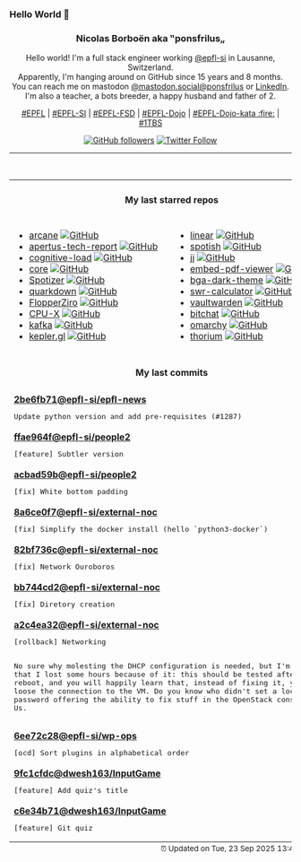 ### Hello World 👋

<p align="center">
  <!-- use https://avatars.githubusercontent.com/u/176002?v=4 for your default github picture 
  <img src="https://raw.githubusercontent.com/ponsfrilus/ponsfrilus/master/img/ponsfrilus.png" title="Nicolas Borboën aka ‟ponsfrilus„" alt="Nicolas Borboën aka ‟ponsfrilus„" /> -->
  <h3 align="center">
    Nicolas Borboën aka ‟ponsfrilus„
  </h3>
  <p align="center">
    Hello world! I'm a full stack engineer working <a href="https://github.com/epfl-si">@epfl-si</a> in Lausanne, Switzerland.
    <br />Apparently, I'm hanging around on GitHub since 15 years and 8 months.
    <br />You can reach me on mastodon <a href="https://mastodon.social/@ponsfrilus" rel="me">@mastodon.social@ponsfrilus</a> or <a href="http://linkedin.com/in/nicolasborboen">LinkedIn</a>.
    <br />I'm also a teacher, a bots breeder, a happy husband and father of 2.
  </p>
  <p align="center">
    <a href="https://www.epfl.ch">#EPFL</a> | 
    <a href="https://github.com/epfl-si/">#EPFL-SI</a> | 
    <a href="https://github.com/epfl-fsd">#EPFL-FSD</a> | 
    <a href="https://github.com/topics/epfl-dojo">#EPFL-Dojo</a> | 
    <a href="https://github.com/topics/epfl-dojo-kata">#EPFL-Dojo-kata :fire:</a> | 
    <a href="https://en.wikipedia.org/wiki/Indentation_style#Variant:_1TBS_(OTBS)">#1TBS</a>
  </p>
  <p align="center">
    <a href="https://github.com/ponsfrilus"><img alt="GitHub followers" src="https://img.shields.io/github/followers/ponsfrilus?label=Follow%20me%20on%20github&style=social"></a>
    <a href="https://twitter.com/ponsfrilus"><img alt="Twitter Follow" src="https://img.shields.io/twitter/follow/ponsfrilus?label=follow%20me%20on%20twitter&style=social"></a>
  </p>
  </p><hr><table align="center">
<tr>
<td colspan="2" align="center"><h4>My last starred repos</h4></td>
</tr>
<tr>
<td valign="top">
<ul>
<li>
<a href="https://github.com/ofkm/arcane" title="Modern Docker Management, Designed for Everyone" target="_blank">arcane</a>&nbsp;<a href="https://github.com/ofkm/arcane" title="Modern Docker Management, Designed for Everyone" target="_blank"><img src="https://img.shields.io/github/stars/ofkm/arcane?style=social" alt="GitHub"></a>
</li>
<li>
<a href="https://github.com/swiss-ai/apertus-tech-report" title="Tech Report of the Apertus LLM Suite" target="_blank">apertus-tech-report</a>&nbsp;<a href="https://github.com/swiss-ai/apertus-tech-report" title="Tech Report of the Apertus LLM Suite" target="_blank"><img src="https://img.shields.io/github/stars/swiss-ai/apertus-tech-report?style=social" alt="GitHub"></a>
</li>
<li>
<a href="https://github.com/zakirullin/cognitive-load" title="🧠 Cognitive load is what matters" target="_blank">cognitive-load</a>&nbsp;<a href="https://github.com/zakirullin/cognitive-load" title="🧠 Cognitive load is what matters" target="_blank"><img src="https://img.shields.io/github/stars/zakirullin/cognitive-load?style=social" alt="GitHub"></a>
</li>
<li>
<a href="https://github.com/adonisjs/core" title="AdonisJS is a TypeScript-first web framework for building web apps and API servers. It comes with support for testing, modern tooling, an ecosystem of official packages, and more." target="_blank">core</a>&nbsp;<a href="https://github.com/adonisjs/core" title="AdonisJS is a TypeScript-first web framework for building web apps and API servers. It comes with support for testing, modern tooling, an ecosystem of official packages, and more." target="_blank"><img src="https://img.shields.io/github/stars/adonisjs/core?style=social" alt="GitHub"></a>
</li>
<li>
<a href="https://github.com/afkarxyz/Spotizer" title="Spotizer allows you to download Spotify tracks, albums, and playlists from Deezer using ISRC matching, which is very accurate." target="_blank">Spotizer</a>&nbsp;<a href="https://github.com/afkarxyz/Spotizer" title="Spotizer allows you to download Spotify tracks, albums, and playlists from Deezer using ISRC matching, which is very accurate." target="_blank"><img src="https://img.shields.io/github/stars/afkarxyz/Spotizer?style=social" alt="GitHub"></a>
</li>
<li>
<a href="https://github.com/iamgio/quarkdown" title="🪐 Markdown with superpowers — from ideas to papers, presentations and books." target="_blank">quarkdown</a>&nbsp;<a href="https://github.com/iamgio/quarkdown" title="🪐 Markdown with superpowers — from ideas to papers, presentations and books." target="_blank"><img src="https://img.shields.io/github/stars/iamgio/quarkdown?style=social" alt="GitHub"></a>
</li>
<li>
<a href="https://github.com/lraton/FlopperZiro" title="A Flipper Zero clone, but cheapest, DIY and simply Open Source, made with Arduino IDE" target="_blank">FlopperZiro</a>&nbsp;<a href="https://github.com/lraton/FlopperZiro" title="A Flipper Zero clone, but cheapest, DIY and simply Open Source, made with Arduino IDE" target="_blank"><img src="https://img.shields.io/github/stars/lraton/FlopperZiro?style=social" alt="GitHub"></a>
</li>
<li>
<a href="https://github.com/TheTumultuousUnicornOfDarkness/CPU-X" title="CPU-X is a Free software that gathers information on CPU, motherboard and more" target="_blank">CPU-X</a>&nbsp;<a href="https://github.com/TheTumultuousUnicornOfDarkness/CPU-X" title="CPU-X is a Free software that gathers information on CPU, motherboard and more" target="_blank"><img src="https://img.shields.io/github/stars/TheTumultuousUnicornOfDarkness/CPU-X?style=social" alt="GitHub"></a>
</li>
<li>
<a href="https://github.com/apache/kafka" title="Mirror of Apache Kafka" target="_blank">kafka</a>&nbsp;<a href="https://github.com/apache/kafka" title="Mirror of Apache Kafka" target="_blank"><img src="https://img.shields.io/github/stars/apache/kafka?style=social" alt="GitHub"></a>
</li>
<li>
<a href="https://github.com/keplergl/kepler.gl" title="Kepler.gl is a powerful open source geospatial analysis tool for large-scale data sets." target="_blank">kepler.gl</a>&nbsp;<a href="https://github.com/keplergl/kepler.gl" title="Kepler.gl is a powerful open source geospatial analysis tool for large-scale data sets." target="_blank"><img src="https://img.shields.io/github/stars/keplergl/kepler.gl?style=social" alt="GitHub"></a>
</li>
</ul>
<img width="450" height="1" /></td>
<td valign="top">
<ul>
<li>
<a href="https://github.com/linear/linear" title="Tools, SDK's and plugins for Linear" target="_blank">linear</a>&nbsp;<a href="https://github.com/linear/linear" title="Tools, SDK's and plugins for Linear" target="_blank"><img src="https://img.shields.io/github/stars/linear/linear?style=social" alt="GitHub"></a>
</li>
<li>
<a href="https://github.com/XPL0Z/spotish" title="null" target="_blank">spotish</a>&nbsp;<a href="https://github.com/XPL0Z/spotish" title="null" target="_blank"><img src="https://img.shields.io/github/stars/XPL0Z/spotish?style=social" alt="GitHub"></a>
</li>
<li>
<a href="https://github.com/jj-vcs/jj" title="A Git-compatible VCS that is both simple and powerful" target="_blank">jj</a>&nbsp;<a href="https://github.com/jj-vcs/jj" title="A Git-compatible VCS that is both simple and powerful" target="_blank"><img src="https://img.shields.io/github/stars/jj-vcs/jj?style=social" alt="GitHub"></a>
</li>
<li>
<a href="https://github.com/embedpdf/embed-pdf-viewer" title="A PDF viewer that seamlessly integrates with any JavaScript project" target="_blank">embed-pdf-viewer</a>&nbsp;<a href="https://github.com/embedpdf/embed-pdf-viewer" title="A PDF viewer that seamlessly integrates with any JavaScript project" target="_blank"><img src="https://img.shields.io/github/stars/embedpdf/embed-pdf-viewer?style=social" alt="GitHub"></a>
</li>
<li>
<a href="https://github.com/audabas/bga-dark-theme" title="A dark css theme for boardgamearena.com" target="_blank">bga-dark-theme</a>&nbsp;<a href="https://github.com/audabas/bga-dark-theme" title="A dark css theme for boardgamearena.com" target="_blank"><img src="https://img.shields.io/github/stars/audabas/bga-dark-theme?style=social" alt="GitHub"></a>
</li>
<li>
<a href="https://github.com/wichtounet/swr-calculator" title="Safe Withdrawal Rate (SWR) Calculator" target="_blank">swr-calculator</a>&nbsp;<a href="https://github.com/wichtounet/swr-calculator" title="Safe Withdrawal Rate (SWR) Calculator" target="_blank"><img src="https://img.shields.io/github/stars/wichtounet/swr-calculator?style=social" alt="GitHub"></a>
</li>
<li>
<a href="https://github.com/dani-garcia/vaultwarden" title="Unofficial Bitwarden compatible server written in Rust, formerly known as bitwarden_rs" target="_blank">vaultwarden</a>&nbsp;<a href="https://github.com/dani-garcia/vaultwarden" title="Unofficial Bitwarden compatible server written in Rust, formerly known as bitwarden_rs" target="_blank"><img src="https://img.shields.io/github/stars/dani-garcia/vaultwarden?style=social" alt="GitHub"></a>
</li>
<li>
<a href="https://github.com/permissionlesstech/bitchat" title="bluetooth mesh chat, IRC vibes" target="_blank">bitchat</a>&nbsp;<a href="https://github.com/permissionlesstech/bitchat" title="bluetooth mesh chat, IRC vibes" target="_blank"><img src="https://img.shields.io/github/stars/permissionlesstech/bitchat?style=social" alt="GitHub"></a>
</li>
<li>
<a href="https://github.com/basecamp/omarchy" title="Opinionated Arch/Hyprland Setup" target="_blank">omarchy</a>&nbsp;<a href="https://github.com/basecamp/omarchy" title="Opinionated Arch/Hyprland Setup" target="_blank"><img src="https://img.shields.io/github/stars/basecamp/omarchy?style=social" alt="GitHub"></a>
</li>
<li>
<a href="https://github.com/Alex313031/thorium" title="Chromium fork named after radioactive element No. 90. Windows and MacOS/Raspi/Android/Special builds are in different repositories, links are towards the top of the README.md." target="_blank">thorium</a>&nbsp;<a href="https://github.com/Alex313031/thorium" title="Chromium fork named after radioactive element No. 90. Windows and MacOS/Raspi/Android/Special builds are in different repositories, links are towards the top of the README.md." target="_blank"><img src="https://img.shields.io/github/stars/Alex313031/thorium?style=social" alt="GitHub"></a>
</li>
</ul>
<img width="450" height="1" /></td>
</tr>
<tr>
<td colspan="2" align="center"><h4>My last commits</h4></td>
</tr>
<tr>
        <td colspan="2">
          <div><strong><a href="https://api.github.com/repos/epfl-si/epfl-news/commits/2be6fb71bb65fad75858c86966b2c621080cf5be" title="2025-09-15T09:45:47.000+02:00" target="_blank">2be6fb71</a><a href="https://github.com/epfl-si">@epfl-si</a><a href="https://github.com/epfl-si/epfl-news" title="Actu">/epfl-news</a></strong></div>
          <pre>Update python version and add pre-requisites (#1287)</pre>
        </td>
        </tr><tr>
        <td colspan="2">
          <div><strong><a href="https://api.github.com/repos/epfl-si/people2/commits/ffae964f27848356fe1212e055459e4cb067d106" title="2025-08-28T09:52:30.000+02:00" target="_blank">ffae964f</a><a href="https://github.com/epfl-si">@epfl-si</a><a href="https://github.com/epfl-si/people2" title="People reborn in Ruby on Rails">/people2</a></strong></div>
          <pre>[feature] Subtler version</pre>
        </td>
        </tr><tr>
        <td colspan="2">
          <div><strong><a href="https://api.github.com/repos/epfl-si/people2/commits/acbad59b2c111058dd5f221215daf9886860193c" title="2025-08-28T09:43:27.000+02:00" target="_blank">acbad59b</a><a href="https://github.com/epfl-si">@epfl-si</a><a href="https://github.com/epfl-si/people2" title="People reborn in Ruby on Rails">/people2</a></strong></div>
          <pre>[fix] White bottom padding</pre>
        </td>
        </tr><tr>
        <td colspan="2">
          <div><strong><a href="https://api.github.com/repos/epfl-si/external-noc/commits/8a6ce0f70965084600b36ff1913e236a83b198bb" title="2025-08-27T09:58:26.000+02:00" target="_blank">8a6ce0f7</a><a href="https://github.com/epfl-si">@epfl-si</a><a href="https://github.com/epfl-si/external-noc" title="External Network Operations Center for EPFL SI ISAS-FSD">/external-noc</a></strong></div>
          <pre>[fix] Simplify the docker install (hello `python3-docker`)</pre>
        </td>
        </tr><tr>
        <td colspan="2">
          <div><strong><a href="https://api.github.com/repos/epfl-si/external-noc/commits/82bf736c37338ae1c173f8b3457a88c48e9ff335" title="2025-08-27T09:57:58.000+02:00" target="_blank">82bf736c</a><a href="https://github.com/epfl-si">@epfl-si</a><a href="https://github.com/epfl-si/external-noc" title="External Network Operations Center for EPFL SI ISAS-FSD">/external-noc</a></strong></div>
          <pre>[fix] Network Ouroboros</pre>
        </td>
        </tr><tr>
        <td colspan="2">
          <div><strong><a href="https://api.github.com/repos/epfl-si/external-noc/commits/bb744cd272f2eec627043a5109cd117a4b18b0b7" title="2025-08-27T09:57:08.000+02:00" target="_blank">bb744cd2</a><a href="https://github.com/epfl-si">@epfl-si</a><a href="https://github.com/epfl-si/external-noc" title="External Network Operations Center for EPFL SI ISAS-FSD">/external-noc</a></strong></div>
          <pre>[fix] Diretory creation</pre>
        </td>
        </tr><tr>
        <td colspan="2">
          <div><strong><a href="https://api.github.com/repos/epfl-si/external-noc/commits/a2c4ea322c6e6eb01fc050839413532ccaae117e" title="2025-08-27T09:55:38.000+02:00" target="_blank">a2c4ea32</a><a href="https://github.com/epfl-si">@epfl-si</a><a href="https://github.com/epfl-si/external-noc" title="External Network Operations Center for EPFL SI ISAS-FSD">/external-noc</a></strong></div>
          <pre>[rollback] Networking

No sure why molesting the DHCP configuration is needed, but I'm sure
that I lost some hours because of it: this should be tested after a
reboot, and you will happily learn that, instead of fixing it, you will
loose the connection to the VM. Do you know who didn't set a local admin
password offering the ability to fix stuff in the OpenStack console? Us.</pre>
        </td>
        </tr><tr>
        <td colspan="2">
          <div><strong><a href="https://api.github.com/repos/epfl-si/wp-ops/commits/6ee72c2845c514465ac119bb7a2d3b37c5788a57" title="2025-08-21T11:52:06.000+02:00" target="_blank">6ee72c28</a><a href="https://github.com/epfl-si">@epfl-si</a><a href="https://github.com/epfl-si/wp-ops" title="DevOps infrastructure for the WordPress-at-EFPL project">/wp-ops</a></strong></div>
          <pre>[ocd] Sort plugins in alphabetical order</pre>
        </td>
        </tr><tr>
        <td colspan="2">
          <div><strong><a href="https://api.github.com/repos/dwesh163/InputGame/commits/9fc1cfdcbfc39bc5323aa38ddd383ca511a3fe5d" title="2025-08-19T11:36:12.000+02:00" target="_blank">9fc1cfdc</a><a href="https://github.com/dwesh163">@dwesh163</a><a href="https://github.com/dwesh163/InputGame" title="null">/InputGame</a></strong></div>
          <pre>[feature] Add quiz's title</pre>
        </td>
        </tr><tr>
        <td colspan="2">
          <div><strong><a href="https://api.github.com/repos/dwesh163/InputGame/commits/c6e34b716f3797bb94f6bee74440d3eca78e119a" title="2025-08-19T11:26:30.000+02:00" target="_blank">c6e34b71</a><a href="https://github.com/dwesh163">@dwesh163</a><a href="https://github.com/dwesh163/InputGame" title="null">/InputGame</a></strong></div>
          <pre>[feature] Git quiz</pre>
        </td>
        </tr><tfoot>
<tr>
<td colspan="2" align="right">
<img width="900" height="1" />
<small>⏰ Updated on Tue, 23 Sep 2025 13:48:44 GMT</small>
</td>
</tr>
</tfoot>
<br />
</table>

